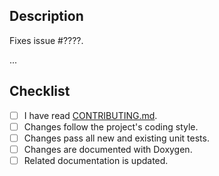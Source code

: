 ## Description

Fixes issue #????.

...

## Checklist

+ [ ] I have read [CONTRIBUTING.md](https://github.com/oguztoraman/libmagicxx/blob/main/CONTRIBUTING.md).
+ [ ] Changes follow the project's coding style.
+ [ ] Changes pass all new and existing unit tests.
+ [ ] Changes are documented with Doxygen.
+ [ ] Related documentation is updated.
